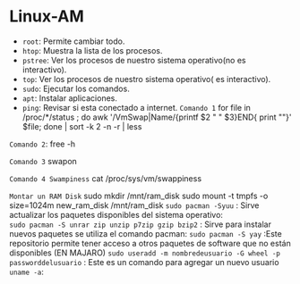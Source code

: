 # Linux-AM
- `root`:  Permite cambiar todo.
- `htop`: Muestra la lista de los procesos.
- `pstree`: Ver los procesos de nuestro sistema operativo(no es interactivo).
- `top`: Ver los procesos de nuestro sistema operativo( es interactivo). 
- `sudo`: Ejecutar los comandos.
- `apt`: Instalar aplicaciones.
- `ping`: Revisar si esta conectado a internet.
`Comando 1`
  for file in /proc/*/status ; do awk '/VmSwap|Name/{printf $2 " " $3}END{ print ""}' $file; done | sort -k 2 -n -r | less

`Comando 2`: free -h

`Comando 3`
  swapon

`Comando 4 Swampiness`
  cat /proc/sys/vm/swappiness

`Montar un RAM Disk`
  sudo mkdir /mnt/ram_disk
  sudo mount -t tmpfs -o size=1024m new_ram_disk /mnt/ram_disk
`sudo pacman -Syuu` : Sirve actualizar los paquetes disponibles del sistema operativo:  
`sudo pacman -S unrar zip unzip p7zip gzip bzip2` : Sirve para instalar nuevos paquetes se utiliza el comando pacman: 
`sudo pacman -S yay` :Este repositorio permite tener acceso a otros paquetes de software que no están disponibles (EN MAJARO)
`sudo useradd -m nombredeusuario -G wheel -p passworddelusuario` : Este es un comando para agregar un nuevo usuario
`uname -a`: 
``
``
``
``
``
``
``
``
``
``
``
``
``
``
``
``
``
``
``
``
``
``
``
``
``
``
``
``
``
``
``
``
``
``
``
``
``
``
